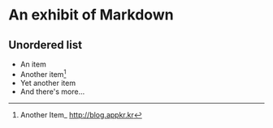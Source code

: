 # An exhibit of Markdown

## Unordered list

- An item
- Another item[^1]
- Yet another item
- And there's more...

[^1]: Another Item_ http://blog.appkr.kr 